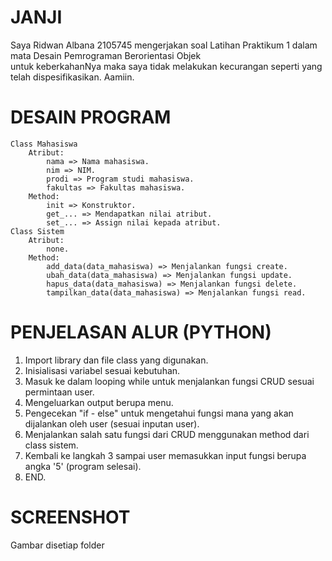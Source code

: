 # JANJI

Saya Ridwan Albana 2105745 mengerjakan
soal Latihan Praktikum 1 
dalam mata Desain Pemrograman Berorientasi Objek  
untuk keberkahanNya maka saya tidak melakukan kecurangan
seperti yang telah dispesifikasikan. Aamiin.

# DESAIN PROGRAM
    Class Mahasiswa
        Atribut:
            nama => Nama mahasiswa.
            nim => NIM.
            prodi => Program studi mahasiswa.
            fakultas => Fakultas mahasiswa.
        Method:
            init => Konstruktor.
            get_... => Mendapatkan nilai atribut.
            set_... => Assign nilai kepada atribut.
    Class Sistem
        Atribut:
            none.
        Method:
            add_data(data_mahasiswa) => Menjalankan fungsi create.
            ubah_data(data_mahasiswa) => Menjalankan fungsi update.
            hapus_data(data_mahasiswa) => Menjalankan fungsi delete.
            tampilkan_data(data_mahasiswa) => Menjalankan fungsi read.

# PENJELASAN ALUR (PYTHON)
1. Import library dan file class yang digunakan.
2. Inisialisasi variabel sesuai kebutuhan.
3. Masuk ke dalam looping while untuk menjalankan fungsi CRUD sesuai permintaan user.
4. Mengeluarkan output berupa menu.
5. Pengecekan "if - else" untuk mengetahui fungsi mana yang akan dijalankan oleh user (sesuai inputan user).
6. Menjalankan salah satu fungsi dari CRUD menggunakan method dari class sistem.
7. Kembali ke langkah 3 sampai user memasukkan input fungsi berupa angka '5' (program selesai).
8. END.

# SCREENSHOT
Gambar disetiap folder
